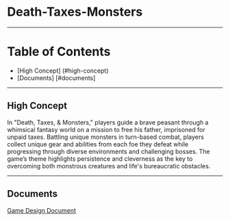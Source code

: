 # Death-Taxes-Monsters

---

# Table of Contents
- [High Concept] (#high-concept)
- [Documents] [#documents]

---
## High Concept

In "Death, Taxes, & Monsters," players guide a brave peasant through a whimsical fantasy world on a mission to free his father, imprisoned for unpaid taxes. Battling unique monsters in turn-based combat, players collect unique gear and abilities from each foe they defeat while progressing through diverse environments and challenging bosses. The game’s theme highlights persistence and cleverness as the key to overcoming both monstrous creatures and life's bureaucratic obstacles.

---
## Documents

[Game Design Document](https://docs.google.com/document/d/1WKYlSOWsmXDblQT-kc1mkkaDlKewdU5S/edit?usp=sharing&ouid=115308175297864465437&rtpof=true&sd=true)
